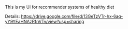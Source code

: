 This is my UI for recommender systems of healthy diet

Details:
https://drive.google.com/file/d/13GeTzVTr-hx-6aq-yY9YEaHNAzRfnVTv/view?usp=sharing
